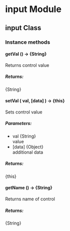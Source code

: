 # input Module

## input Class

### Instance methods

#### getVal () → {String}

Returns control value

##### Returns:

{String}

#### setVal ( val, [data] ) → {this}

Sets control value

##### Parameters:

* val {String}<br/>
  value
* [data] {Object}<br/>
  additional data

##### Returns:

{this}

#### getName () → {String}

Returns name of control

##### Returns:

{String}

